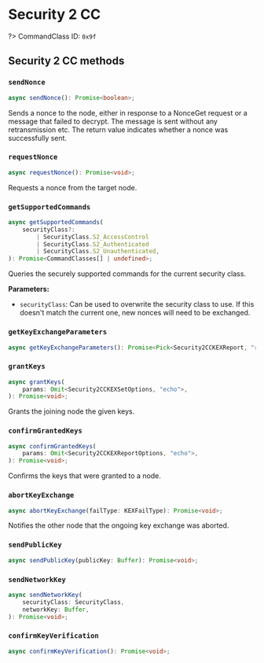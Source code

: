 # Security 2 CC

?> CommandClass ID: `0x9f`

## Security 2 CC methods

### `sendNonce`

```ts
async sendNonce(): Promise<boolean>;
```

Sends a nonce to the node, either in response to a NonceGet request or a message that failed to decrypt. The message is sent without any retransmission etc.
The return value indicates whether a nonce was successfully sent.

### `requestNonce`

```ts
async requestNonce(): Promise<void>;
```

Requests a nonce from the target node.

### `getSupportedCommands`

```ts
async getSupportedCommands(
	securityClass?:
		| SecurityClass.S2_AccessControl
		| SecurityClass.S2_Authenticated
		| SecurityClass.S2_Unauthenticated,
): Promise<CommandClasses[] | undefined>;
```

Queries the securely supported commands for the current security class.

**Parameters:**

-   `securityClass`: Can be used to overwrite the security class to use. If this doesn't match the current one, new nonces will need to be exchanged.

### `getKeyExchangeParameters`

```ts
async getKeyExchangeParameters(): Promise<Pick<Security2CCKEXReport, "requestCSA" | "echo" | "supportedKEXSchemes" | "supportedECDHProfiles" | "requestedKeys"> | undefined>;
```

### `grantKeys`

```ts
async grantKeys(
	params: Omit<Security2CCKEXSetOptions, "echo">,
): Promise<void>;
```

Grants the joining node the given keys.

### `confirmGrantedKeys`

```ts
async confirmGrantedKeys(
	params: Omit<Security2CCKEXReportOptions, "echo">,
): Promise<void>;
```

Confirms the keys that were granted to a node.

### `abortKeyExchange`

```ts
async abortKeyExchange(failType: KEXFailType): Promise<void>;
```

Notifies the other node that the ongoing key exchange was aborted.

### `sendPublicKey`

```ts
async sendPublicKey(publicKey: Buffer): Promise<void>;
```

### `sendNetworkKey`

```ts
async sendNetworkKey(
	securityClass: SecurityClass,
	networkKey: Buffer,
): Promise<void>;
```

### `confirmKeyVerification`

```ts
async confirmKeyVerification(): Promise<void>;
```
